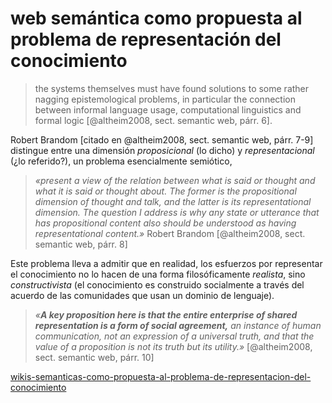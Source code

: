 # web semántica como propuesta al problema de representación del conocimiento

 >
 > the systems themselves must have found solutions to some rather nagging epistemological problems, in particular the connection between informal language usage, computational linguistics and formal logic [@altheim2008, sect. semantic web, párr. 6].

Robert Brandom [citado en @altheim2008, sect. semantic web, párr. 7-9] distingue entre una dimensión *proposicional* (lo dicho) y *representacional* (¿lo referido?), un problema esencialmente semiótico,

 >
 > *«present a view of the relation between what is said or thought and what it is said or thought about. The former is the propositional dimension of thought and talk, and the latter is its representational dimension. The question I address is why any state or utterance that has propositional content also should be understood as having representational content.»* Robert Brandom [@altheim2008, sect. semantic web, párr. 8]

Este problema lleva a admitir que en realidad, los esfuerzos por representar el conocimiento no lo hacen de una forma filosóficamente *realista*, sino *constructivista* (el conocimiento es construido socialmente a través del acuerdo de las comunidades que usan un dominio de lenguaje).

 >
 > *«**A key proposition here is that the entire enterprise of shared representation is a form of social agreement,** an instance of human communication, not an expression of a universal truth, and that the value of a proposition is not its truth but its utility.»* [@altheim2008, sect. semantic web, párr. 10]

[wikis-semanticas-como-propuesta-al-problema-de-representacion-del-conocimiento](wikis-semanticas-como-propuesta-al-problema-de-representacion-del-conocimiento.md)
